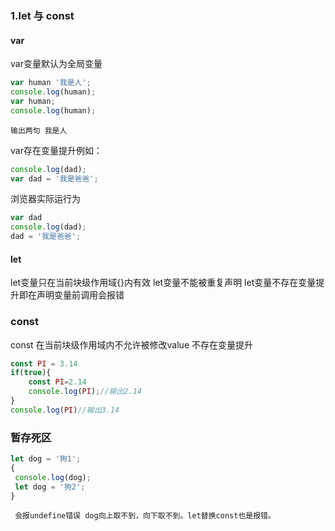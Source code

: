 ### 1.let 与 const
#### var
var变量默认为全局变量
```javascript
var human '我是人';
console.log(human);
var human;
console.log(human);
```
`输出两句 我是人`

var存在变量提升例如：
```javascript
console.log(dad);
var dad = '我是爸爸';
```
浏览器实际运行为
```javascript
var dad
console.log(dad);
dad = '我是爸爸';
```
#### let
let变量只在当前块级作用域{}内有效
let变量不能被重复声明
let变量不存在变量提升即在声明变量前调用会报错
### const
const 在当前块级作用域内不允许被修改value
不存在变量提升
```javascript
const PI = 3.14
if(true){
    const PI=2.14
    console.log(PI);//输出2.14
}
console.log(PI)//输出3.14
```
### 暂存死区
```javascript
let dog = '狗1';
{
 console.log(dog);
 let dog = '狗2';
}
```
` 会报undefine错误 dog向上取不到，向下取不到。let替换const也是报错。`